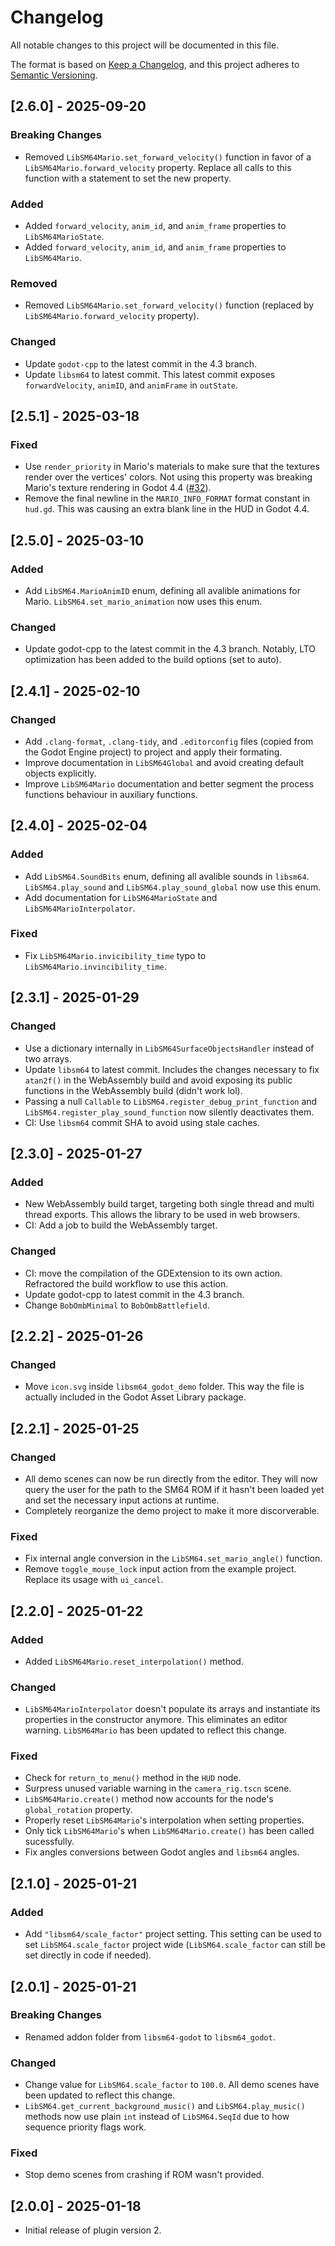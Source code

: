 # Changelog

All notable changes to this project will be documented in this file.

The format is based on [Keep a Changelog](https://keepachangelog.com/en/1.1.0/),
and this project adheres to [Semantic Versioning](https://semver.org/spec/v2.0.0.html).

## [2.6.0] - 2025-09-20

### Breaking Changes

- Removed `LibSM64Mario.set_forward_velocity()` function in favor of a `LibSM64Mario.forward_velocity` property. Replace all calls to this function with a statement to set the new property.

### Added

- Added `forward_velocity`, `anim_id`, and `anim_frame` properties to `LibSM64MarioState`.
- Added `forward_velocity`, `anim_id`, and `anim_frame` properties to `LibSM64Mario`.

### Removed

- Removed `LibSM64Mario.set_forward_velocity()` function (replaced by `LibSM64Mario.forward_velocity` property).

### Changed

- Update `godot-cpp` to the latest commit in the 4.3 branch.
- Update `libsm64` to latest commit. This latest commit exposes `forwardVelocity`, `animID`, and `animFrame` in `outState`.

## [2.5.1] - 2025-03-18

### Fixed

- Use `render_priority` in Mario's materials to make sure that the textures render over the vertices' colors. Not using this property was breaking Mario's texture rendering in Godot 4.4 ([#32](https://github.com/Brawmario/libsm64-godot/issues/32)).
- Remove the final newline in the `MARIO_INFO_FORMAT` format constant in `hud.gd`. This was causing an extra blank line in the HUD in Godot 4.4.

## [2.5.0] - 2025-03-10

### Added

- Add `LibSM64.MarioAnimID` enum, defining all avalible animations for Mario. `LibSM64.set_mario_animation` now uses this enum.

### Changed

- Update godot-cpp to the latest commit in the 4.3 branch. Notably, LTO optimization has been added to the build options (set to auto).

## [2.4.1] - 2025-02-10

### Changed

- Add `.clang-format`, `.clang-tidy`, and `.editorconfig` files (copied from the Godot Engine project) to project and apply their formating.
- Improve documentation in `LibSM64Global` and avoid creating default objects explicitly.
- Improve `LibSM64Mario` documentation and better segment the process functions behaviour in auxiliary functions.

## [2.4.0] - 2025-02-04

### Added

- Add `LibSM64.SoundBits` enum, defining all avalible sounds in `libsm64`. `LibSM64.play_sound` and `LibSM64.play_sound_global` now use this enum.
- Add documentation for `LibSM64MarioState` and `LibSM64MarioInterpolator`.

### Fixed

- Fix `LibSM64Mario.invicibility_time` typo to `LibSM64Mario.invincibility_time`.

## [2.3.1] - 2025-01-29

### Changed

- Use a dictionary internally in `LibSM64SurfaceObjectsHandler` instead of two arrays.
- Update `libsm64` to latest commit. Includes the changes necessary to fix `atan2f()` in the WebAssembly build and avoid exposing its public functions in the WebAssembly build (didn't work lol).
- Passing a null `Callable` to `LibSM64.register_debug_print_function` and `LibSM64.register_play_sound_function` now silently deactivates them.
- CI: Use `libsm64` commit SHA to avoid using stale caches.

## [2.3.0] - 2025-01-27

### Added

- New WebAssembly build target, targeting both single thread and multi thread exports. This allows the library to be used in web browsers.
- CI: Add a job to build the WebAssembly target.

### Changed

- CI: move the compilation of the GDExtension to its own action. Refractored the build workflow to use this action.
- Update godot-cpp to latest commit in the 4.3 branch.
- Change `BobOmbMinimal` to `BobOmbBattlefield`.

## [2.2.2] - 2025-01-26

### Changed

- Move `icon.svg` inside `libsm64_godot_demo` folder. This way the file is actually included in the Godot Asset Library package.

## [2.2.1] - 2025-01-25

### Changed

- All demo scenes can now be run directly from the editor. They will now query the user for the path to the SM64 ROM if it hasn't been loaded yet and set the necessary input actions at runtime.
- Completely reorganize the demo project to make it more discorverable.

### Fixed

- Fix internal angle conversion in the `LibSM64.set_mario_angle()` function.
- Remove `toggle_mouse_lock` input action from the example project. Replace its usage with `ui_cancel`.

## [2.2.0] - 2025-01-22

### Added

- Added `LibSM64Mario.reset_interpolation()` method.

### Changed

- `LibSM64MarioInterpolator` doesn't populate its arrays and instantiate its properties in the constructor anymore. This eliminates an editor warning. `LibSM64Mario` has been updated to reflect this change.

### Fixed

- Check for `return_to_menu()` method in the `HUD` node.
- Surpress unused variable warning in the `camera_rig.tscn` scene.
- `LibSM64Mario.create()` method now accounts for the node's `global_rotation` property.
- Properly reset `LibSM64Mario`'s interpolation when setting properties.
- Only tick `LibSM64Mario`'s when `LibSM64Mario.create()` has been called sucessfully.
- Fix angles conversions between Godot angles and `libsm64` angles.

## [2.1.0] - 2025-01-21

### Added

- Add `"libsm64/scale_factor"` project setting. This setting can be used to set `LibSM64.scale_factor` project wide (`LibSM64.scale_factor` can still be set directly in code if needed).

## [2.0.1] - 2025-01-21

### Breaking Changes

- Renamed addon folder from `libsm64-godot` to `libsm64_godot`.

### Changed

- Change value for `LibSM64.scale_factor` to `100.0`. All demo scenes have been updated to reflect this change.
- `LibSM64.get_current_background_music()` and `LibSM64.play_music()` methods now use plain `int` instead of `LibSM64.SeqId` due to how sequence priority flags work.

### Fixed

- Stop demo scenes from crashing if ROM wasn't provided.

## [2.0.0] - 2025-01-18

- Initial release of plugin version 2.

